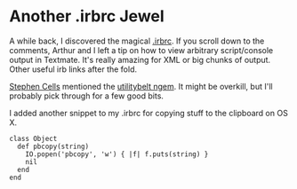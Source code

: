 # Another .irbrc Jewel

A while back, I discovered the magical
[.irbrc](http://giantrobots.thoughtbot.com/2008/12/23/script-console-tips).
If you scroll down to the comments, Arthur and I left a tip on how to
view arbitrary script/console output in Textmate.  It's really amazing
for XML or big chunks of output.  Other useful irb links after the
fold.

[Stephen Cells](http://stephencelis.com/) mentioned the [utilitybelt
ngem](http://utilitybelt.rubyforge.org/). It might be overkill, but
I'll probably pick through for a few good bits.

I added another snippet to my .irbrc for copying stuff to the
clipboard on OS X.

    class Object
      def pbcopy(string)
        IO.popen('pbcopy', 'w') { |f| f.puts(string) }
        nil
      end
    end

